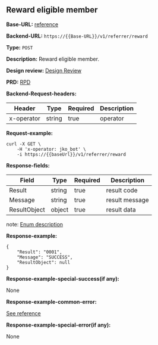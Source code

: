 #
## Reward eligible member

**Base-URL:** [reference](https://jkopay.atlassian.net/wiki/spaces/RD4/pages/29393109/jkopay-app-svc+base-url)

**Backend-URL:** `https://{{Base-URL}}/v1/referrer/reward`

**Type:** `POST`

**Description:** Reward eligible member.

**Design review:** [Design Review](https://jkopay.atlassian.net/wiki/spaces/RD4/pages/33424007/referral+code+Design+Review)

**PRD:** [RPD](https://jkopay.atlassian.net/wiki/spaces/PM/pages/29687846)

**Backend-Request-headers:**

| Header     | Type   | Required | Description |
|------------|--------|----------|-------------|
| x-operator | string | true     | operator    |

**Request-example:**
```
curl -X GET \
    -H 'x-operator: jko_bot' \
    -i https://{{baseUrl}}/v1/referrer/reward
```

**Response-fields:**

| Field             | Type   | Required | Description               |
|-------------------|--------|----------|---------------------------|
| Result            | string | true     | result code               |
| Message           | string | true     | result message            |
| ResultObject      | object | true     | result data               |

note: [Enum description](https://enum_place)

**Response-example:**
```
{
    "Result": "0001",
    "Message": "SUCCESS",
    "ResultObject": null
}
```

**Response-example-special-success(if any):**

None

**Response-example-common-error:**

[See reference](https://jkopay.atlassian.net/wiki/spaces/RD4/pages/29852060/jkopay-app-svc+result+code)

**Response-example-special-error(if any):**

None